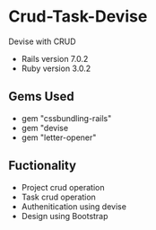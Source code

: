 # Crud-Task-Devise
Devise with CRUD

* Rails version 7.0.2
* Ruby version 3.0.2


## Gems Used 
- gem "cssbundling-rails"
- gem "devise
- gem "letter-opener"

## Fuctionality 
- Project crud operation
- Task crud operation
- Authenitication using devise
- Design using Bootstrap
